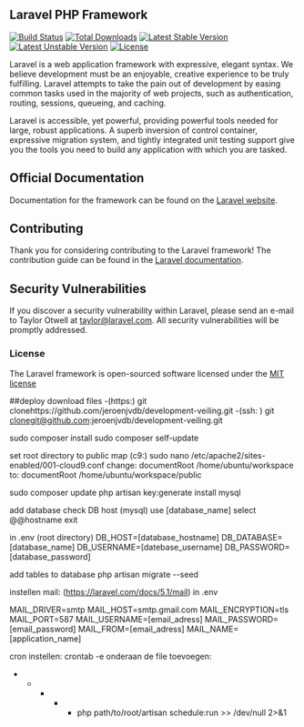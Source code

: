 ## Laravel PHP Framework

[![Build Status](https://travis-ci.org/laravel/framework.svg)](https://travis-ci.org/laravel/framework)
[![Total Downloads](https://poser.pugx.org/laravel/framework/d/total.svg)](https://packagist.org/packages/laravel/framework)
[![Latest Stable Version](https://poser.pugx.org/laravel/framework/v/stable.svg)](https://packagist.org/packages/laravel/framework)
[![Latest Unstable Version](https://poser.pugx.org/laravel/framework/v/unstable.svg)](https://packagist.org/packages/laravel/framework)
[![License](https://poser.pugx.org/laravel/framework/license.svg)](https://packagist.org/packages/laravel/framework)

Laravel is a web application framework with expressive, elegant syntax. We believe development must be an enjoyable, creative experience to be truly fulfilling. Laravel attempts to take the pain out of development by easing common tasks used in the majority of web projects, such as authentication, routing, sessions, queueing, and caching.

Laravel is accessible, yet powerful, providing powerful tools needed for large, robust applications. A superb inversion of control container, expressive migration system, and tightly integrated unit testing support give you the tools you need to build any application with which you are tasked.

## Official Documentation

Documentation for the framework can be found on the [Laravel website](http://laravel.com/docs).

## Contributing

Thank you for considering contributing to the Laravel framework! The contribution guide can be found in the [Laravel documentation](http://laravel.com/docs/contributions).

## Security Vulnerabilities

If you discover a security vulnerability within Laravel, please send an e-mail to Taylor Otwell at taylor@laravel.com. All security vulnerabilities will be promptly addressed.

### License

The Laravel framework is open-sourced software licensed under the [MIT license](http://opensource.org/licenses/MIT)

##deploy
download files
-(https:) git clonehttps://github.com/jeroenjvdb/development-veiling.git
-(ssh: ) git clonegit@github.com:jeroenjvdb/development-veiling.git


sudo composer install
sudo composer self-update

set root directory to public map
(c9:) 
sudo nano /etc/apache2/sites-enabled/001-cloud9.conf
change:
documentRoot /home/ubuntu/workspace
to:
documentRoot /home/ubuntu/workspace/public

sudo composer update
php artisan key:generate
install mysql

add database
check DB host
(mysql)
use [database_name]
select @@hostname
exit

in .env (root directory)
DB_HOST=[database_hostname]
DB_DATABASE=[database_name]
DB_USERNAME=[datebase_username]
DB_PASSWORD=[database_password]


add tables to database
php artisan migrate --seed


instellen mail:
(https://laravel.com/docs/5.1/mail)
in .env

MAIL_DRIVER=smtp
MAIL_HOST=smtp.gmail.com
MAIL_ENCRYPTION=tls
MAIL_PORT=587
MAIL_USERNAME=[email_adress]
MAIL_PASSWORD=[email_password]
MAIL_FROM=[email_adress]
MAIL_NAME=[application_name]

cron instellen:
crontab -e
onderaan de file toevoegen:
 * * * * * php path/to/root/artisan schedule:run >> /dev/null 2>&1




